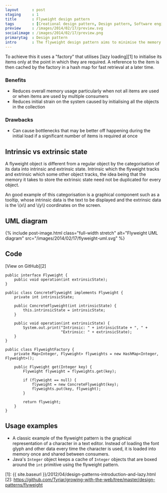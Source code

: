 ```yaml
---
layout      : post
staging     : 1
title       : Flyweight design pattern
tags        : [Creational design pattern, Design pattern, Software engineering, UML]
preview     : /images/2014/02/17/preview.svg
socialimage : /images/2014/02/17/preview.png
primarytag  : Design pattern
intro       : The flyweight design pattern aims to minimise the memory usage of a collection of items by promoting re-use and deferring initialisation.
---
```


To achieve this it uses a "factory" that utilises [lazy loading][1] to initialise its items only at the point in which they are required. A reference to the item is then cached by the factory in a hash map for fast retrieval at a later time.

### Benefits

- Reduces overall memory usage particularly when not all items are used or when items are used by multiple consumers
- Reduces initial strain on the system caused by initialising all the objects in the collection

### Drawbacks

- Can cause bottlenecks that may be better off happening during the initial load if a significant number of items is required at once



## Intrinsic vs extrinsic state

A flyweight object is different from a regular object by the categorisation of its data into intrinsic and extrinsic state. Intrinsic which the flyweight tracks and extrinsic which some other object tracks, the idea being that the memory it takes to store the extrinsic state need not be duplicated for every object.

An good example of this categorisation is a graphical component such as a tooltip, whose intrinsic data is the text to be displayed and the extrinsic data is the \\(x\\) and \\(y\\) coordinates on the screen.



## UML diagram

{% include post-image.html class="full-width stretch" alt="Flyweight UML diagram" src="/images/2014/02/17/flyweight-uml.svg" %}



## Code

[View on GitHub][2]

<!--prettify lang=java-->
    public interface Flyweight {
        public void operation(int extrinsicState);
    }

<!--prettify lang=java-->
    public class ConcreteFlyweight implements Flyweight {
        private int intrinsicState;

        public ConcreteFlyweight(int intrinsicState) {
            this.intrinsicState = intrinsicState;
        }

        public void operation(int extrinsicState) {
            System.out.print("Intrinsic: " + intrinsicState + ", " +
                             "Extrinsic: " + extrinsicState);
        }
    }

<!--prettify lang=java-->
    public class FlyweightFactory {
        private Map<Integer, Flyweight> flyweights = new HashMap<Integer, Flyweight>();

        public Flyweight get(Integer key) {
            Flyweight flyweight = flyweights.get(key);
            
            if (flyweight == null) {
                flyweight = new ConcreteFlyweight(key);
                flyweights.put(key, flyweight);
            }
            
            return flyweight;
        }
    }



## Usage examples

- A classic example of the flyweight pattern is the graphical representation of a character in a text editor. Instead of loading the font glyph and other data every time the character is used, it is loaded into memory once and shared between consumers.
- Java's `Integer` object keeps a cache of `Integer` objects that are boxed around the `int` primitive using the flyweight pattern.



[1]: {{ site.baseurl }}/2012/04/design-patterns-introduction-and-lazy.html
[2]: https://github.com/Tyriar/growing-with-the-web/tree/master/design-patterns/flyweight
